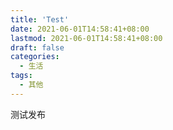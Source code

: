 ```yaml
---
title: 'Test'
date: 2021-06-01T14:58:41+08:00
lastmod: 2021-06-01T14:58:41+08:00
draft: false
categories:
  - 生活
tags:
  - 其他
---
```


测试发布
